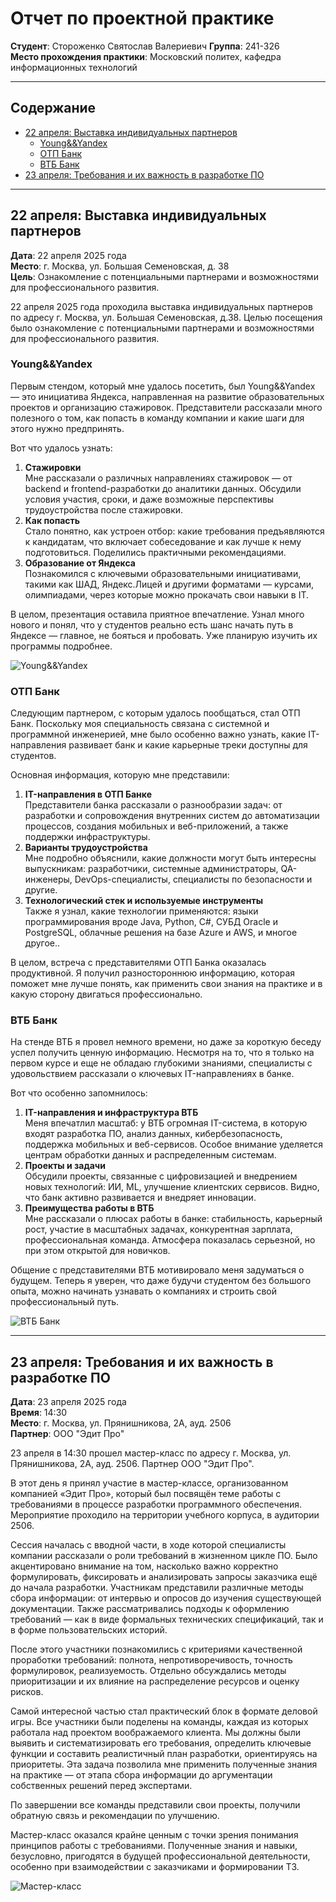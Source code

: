 # Отчет по проектной практике

**Студент**: Стороженко Святослав Валериевич 
**Группа**: 241-326  
**Место прохождения практики**: Московский политех, кафедра информационных технологий  

---

## Содержание
- [22 апреля: Выставка индивидуальных партнеров](#22-апреля-выставка-индивидуальных-партнеров)
  - [Young&&Yandex](#youngyandex)
  - [ОТП Банк](#отп-банк)
  - [ВТБ Банк](#втб-банк)
- [23 апреля: Требования и их важность в разработке ПО](#23-апреля-требования-и-их-важность-в-разработке-по)

---

## 22 апреля: Выставка индивидуальных партнеров

**Дата**: 22 апреля 2025 года  
**Место**: г. Москва, ул. Большая Семеновская, д. 38  
**Цель**: Ознакомление с потенциальными партнерами и возможностями для профессионального развития.

22 апреля 2025 года проходила выставка индивидуальных партнеров по адресу г. Москва, ул. Большая Семеновская, д.38. Целью посещения было ознакомление с потенциальными партнерами и возможностями для профессионального развития.

### Young&&Yandex

Первым стендом, который мне удалось посетить, был Young&&Yandex — это инициатива Яндекса, направленная на развитие образовательных проектов и организацию стажировок. Представители рассказали много полезного о том, как попасть в команду компании и какие шаги для этого нужно предпринять.

Вот что удалось узнать:

1. **Стажировки**  
   Мне рассказали о различных направлениях стажировок — от backend и frontend-разработки до аналитики данных. Обсудили условия участия, сроки, и даже возможные перспективы трудоустройства после стажировки.
2. **Как попасть**  
   Стало понятно, как устроен отбор: какие требования предъявляются к кандидатам, что включает собеседование и как лучше к нему подготовиться. Поделились практичными рекомендациями.
3. **Образование от Яндекса**  
   Познакомился с ключевыми образовательными инициативами, такими как ШАД, Яндекс.Лицей и другими форматами — курсами, олимпиадами, через которые можно прокачать свои навыки в IT.

В целом, презентация оставила приятное впечатление. Узнал много нового и понял, что у студентов реально есть шанс начать путь в Яндексе — главное, не бояться и пробовать. Уже планирую изучить их программы подробнее.

![Young&&Yandex](https://github.com/user-attachments/assets/298639ca-489e-4512-8b29-caf9fdaead56)


### ОТП Банк

Следующим партнером, с которым удалось пообщаться, стал ОТП Банк. Поскольку моя специальность связана с системной и программной инженерией, мне было особенно важно узнать, какие IT-направления развивает банк и какие карьерные треки доступны для студентов.

Основная информация, которую мне представили:


1. **IT-направления в ОТП Банке**  
   Представители банка рассказали о разнообразии задач: от разработки и сопровождения внутренних систем до автоматизации процессов, создания мобильных и веб-приложений, а также поддержки инфраструктуры.
2. **Варианты трудоустройства**  
   Мне подробно объяснили, какие должности могут быть интересны выпускникам: разработчики, системные администраторы, QA-инженеры, DevOps-специалисты, специалисты по безопасности и другие.
3. **Технологический стек и используемые инструменты**  
   Также я узнал, какие технологии применяются: языки программирования вроде Java, Python, C#, СУБД Oracle и PostgreSQL, облачные решения на базе Azure и AWS, и многое другое..

В целом, встреча с представителями ОТП Банка оказалась продуктивной. Я получил разностороннюю информацию, которая поможет мне лучше понять, как применить свои знания на практике и в какую сторону двигаться профессионально.

### ВТБ Банк

На стенде ВТБ я провел немного времени, но даже за короткую беседу успел получить ценную информацию. Несмотря на то, что я только на первом курсе и еще не обладаю глубокими знаниями, специалисты с удовольствием рассказали о ключевых IT-направлениях в банке.

Вот что особенно запомнилось:

1. **IT-направления и инфраструктура ВТБ**  
   Меня впечатлил масштаб: у ВТБ огромная IT-система, в которую входят разработка ПО, анализ данных, кибербезопасность, поддержка мобильных и веб-сервисов. Особое внимание уделяется центрам обработки данных и распределенным системам.
2. **Проекты и задачи**  
   Обсудили проекты, связанные с цифровизацией и внедрением новых технологий: ИИ, ML, улучшение клиентских сервисов. Видно, что банк активно развивается и внедряет инновации.
3. **Преимущества работы в ВТБ**  
   Мне рассказали о плюсах работы в банке: стабильность, карьерный рост, участие в масштабных задачах, конкурентная зарплата, профессиональная команда. Атмосфера показалась серьезной, но при этом открытой для новичков.

Общение с представителями ВТБ мотивировало меня задуматься о будущем. Теперь я уверен, что даже будучи студентом без большого опыта, можно начинать узнавать о компаниях и строить свой профессиональный путь.

![ВТБ Банк](https://github.com/user-attachments/assets/e23e45af-858d-4171-b16c-443351ab7abd)


---

## 23 апреля: Требования и их важность в разработке ПО

**Дата**: 23 апреля 2025 года  
**Время**: 14:30  
**Место**: г. Москва, ул. Прянишникова, 2А, ауд. 2506  
**Партнер**: ООО "Эдит Про"

23 апреля в 14:30 прошел мастер-класс по адресу г. Москва, ул. Прянишникова, 2А, ауд. 2506. Партнер ООО "Эдит Про".

В этот день я принял участие в мастер-классе, организованном компанией «Эдит Про», который был посвящён теме работы с требованиями в процессе разработки программного обеспечения. Мероприятие проходило на территории учебного корпуса, в аудитории 2506.

Сессия началась с вводной части, в ходе которой специалисты компании рассказали о роли требований в жизненном цикле ПО. Было акцентировано внимание на том, насколько важно корректно формулировать, фиксировать и анализировать запросы заказчика ещё до начала разработки. Участникам представили различные методы сбора информации: от интервью и опросов до изучения существующей документации. Также рассматривались подходы к оформлению требований — как в виде формальных технических спецификаций, так и в форме пользовательских историй.

После этого участники познакомились с критериями качественной проработки требований: полнота, непротиворечивость, точность формулировок, реализуемость. Отдельно обсуждались методы приоритизации и их влияние на распределение ресурсов и оценку рисков.

Самой интересной частью стал практический блок в формате деловой игры. Все участники были поделены на команды, каждая из которых работала над проектом воображаемого клиента. Мы должны были выявить и систематизировать его требования, определить ключевые функции и составить реалистичный план разработки, ориентируясь на приоритеты. Эта задача позволила мне применить полученные знания на практике — от этапа сбора информации до аргументации собственных решений перед экспертами.

По завершении все команды представили свои проекты, получили обратную связь и рекомендации по улучшению.

Мастер-класс оказался крайне ценным с точки зрения понимания принципов работы с требованиями. Полученные знания и навыки, безусловно, пригодятся в будущей профессиональной деятельности, особенно при взаимодействии с заказчиками и формировании ТЗ.

![Мастер-класс](https://github.com/user-attachments/assets/a0014f4d-1a1c-415c-84e0-d23b97d7cfaa)

